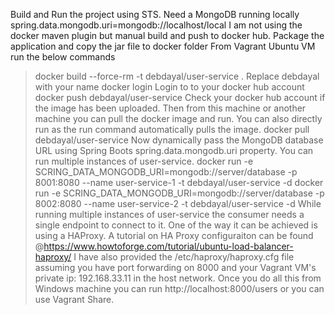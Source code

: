
Build and Run the project using STS.
Need a MongoDB running locally spring.data.mongodb.uri=mongodb://localhost/local
I am not using the docker maven plugin but manual build and push to docker hub.
Package the application and copy the jar file to docker folder
From Vagrant Ubuntu VM run the below commands
> docker build --force-rm -t debdayal/user-service .
Replace debdayal with your name
> docker login 
Login to to your docker hub account
> docker push debdayal/user-service
Check your docker hub account if the image has been uploaded.
Then from this machine or another machine you can pull the docker image and run. You can also directly run as the run command automatically pulls the image.
> docker pull debdayal/user-service
Now dynamically pass the MongoDB database URL using Spring Boots spring.data.mongodb.uri property. You can run multiple instances of user-service.
> docker run -e SCRING_DATA_MONGODB_URI=mongodb://server/database -p 8001:8080 --name user-service-1 -t debdayal/user-service -d
> docker run -e SCRING_DATA_MONGODB_URI=mongodb://server/database -p 8002:8080 --name user-service-2 -t debdayal/user-service -d
While running multiple instances of user-service the consumer needs a single endpoint to connect to it. One of the way it can be achieved is using a HAProxy.
A tutorial on HA Proxy configuraiton can be found @https://www.howtoforge.com/tutorial/ubuntu-load-balancer-haproxy/
I have also provided the /etc/haproxy/haproxy.cfg file assuming you have port forwarding on 8000 and your Vagrant VM's private ip: 192.168.33.11 in the host network.
Once you do all this from Windows machine you can run http://localhost:8000/users or you can use Vagrant Share.
